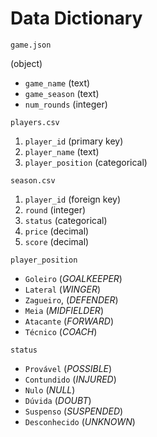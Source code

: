 # Data Dictionary

`game.json`

(object)

* `game_name` (text)
* `game_season` (text)
* `num_rounds` (integer)

`players.csv`

1. `player_id` (primary key)
2. `player_name` (text)
3. `player_position` (categorical)

`season.csv`

1. `player_id` (foreign key)
2. `round` (integer)
3. `status` (categorical)
4. `price` (decimal)
5. `score` (decimal)

`player_position`

* `Goleiro` (*GOALKEEPER*)
* `Lateral` (*WINGER*)
* `Zagueiro`, (*DEFENDER*)
* `Meia` (*MIDFIELDER*)
* `Atacante` (*FORWARD*)
* `Técnico` (*COACH*)

`status`

* `Provável` (*POSSIBLE*)
* `Contundido` (*INJURED*)
* `Nulo` (*NULL*)
* `Dúvida` (*DOUBT*)
* `Suspenso` (*SUSPENDED*)
* `Desconhecido` (*UNKNOWN*)
